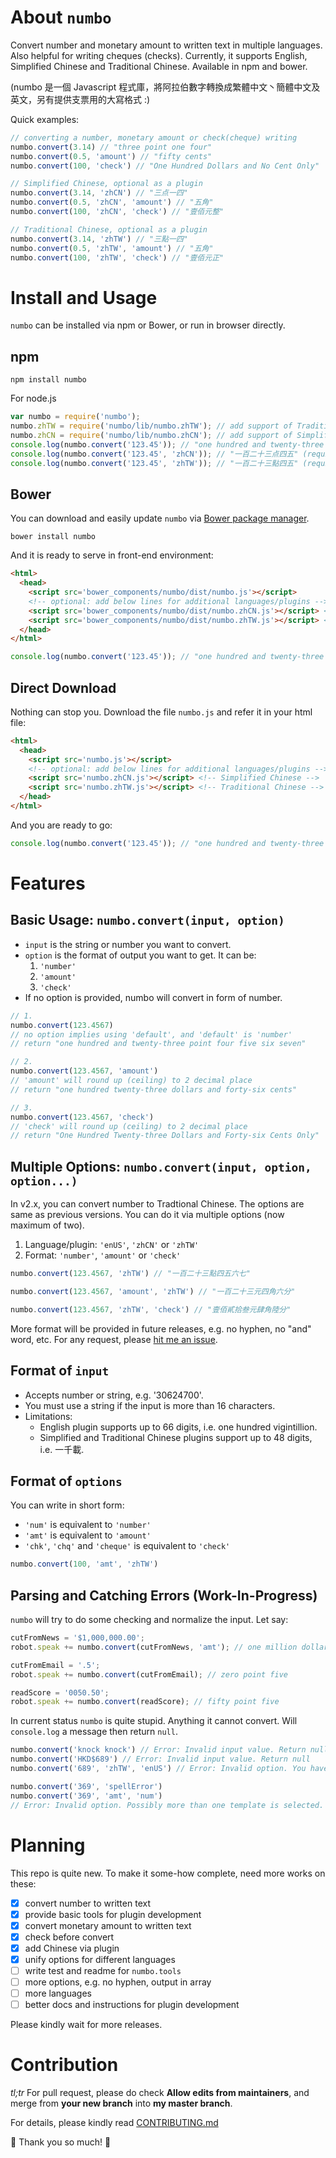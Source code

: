 # About `numbo`

Convert number and monetary amount to written text in multiple languages. Also helpful for writing cheques (checks). Currently, it supports English, Simplified Chinese and Traditional Chinese. Available in npm and bower.

\(numbo 是一個 Javascript 程式庫，將阿拉伯數字轉換成繁體中文丶簡體中文及英文，另有提供支票用的大寫格式 :\)

Quick examples:

```js
// converting a number, monetary amount or check(cheque) writing
numbo.convert(3.14) // "three point one four"
numbo.convert(0.5, 'amount') // "fifty cents"
numbo.convert(100, 'check') // "One Hundred Dollars and No Cent Only"

// Simplified Chinese, optional as a plugin
numbo.convert(3.14, 'zhCN') // "三点一四"
numbo.convert(0.5, 'zhCN', 'amount') // "五角"
numbo.convert(100, 'zhCN', 'check') // "壹佰元整"

// Traditional Chinese, optional as a plugin
numbo.convert(3.14, 'zhTW') // "三點一四"
numbo.convert(0.5, 'zhTW', 'amount') // "五角"
numbo.convert(100, 'zhTW', 'check') // "壹佰元正"
```

# Install and Usage

`numbo` can be installed via npm or Bower, or run in browser directly.

## npm

```shell
npm install numbo
```

For node.js

```js
var numbo = require('numbo');
numbo.zhTW = require('numbo/lib/numbo.zhTW'); // add support of Traditional Chinese
numbo.zhCN = require('numbo/lib/numbo.zhCN'); // add support of Simplified Chinese
console.log(numbo.convert('123.45')); // "one hundred and twenty-three point four five"
console.log(numbo.convert('123.45', 'zhCN')); // "一百二十三点四五" (require numbo.zhCN)
console.log(numbo.convert('123.45', 'zhTW')); // "一百二十三點四五" (require numbo.zhTW)
```

## Bower

You can download and easily update `numbo` via [Bower package manager](https://bower.io/).

```shell
bower install numbo
```

And it is ready to serve in front-end environment:

```html
<html>
  <head>
    <script src='bower_components/numbo/dist/numbo.js'></script>
    <!-- optional: add below lines for additional languages/plugins -->
    <script src='bower_components/numbo/dist/numbo.zhCN.js'></script> <!-- Simplified Chinese -->
    <script src='bower_components/numbo/dist/numbo.zhTW.js'></script> <!-- Traditional Chinese -->
  </head>
</html>

```

```js
console.log(numbo.convert('123.45')); // "one hundred and twenty-three point four five"
```

## Direct Download

Nothing can stop you. Download the file `numbo.js` and refer it in your html file:

```html
<html>
  <head>
    <script src='numbo.js'></script>
    <!-- optional: add below lines for additional languages/plugins -->
    <script src='numbo.zhCN.js'></script> <!-- Simplified Chinese -->
    <script src='numbo.zhTW.js'></script> <!-- Traditional Chinese -->
  </head>
</html>
```

And you are ready to go:

```js
console.log(numbo.convert('123.45')); // "one hundred and twenty-three point four five"
```

# Features

## Basic Usage: `numbo.convert(input, option)`

- `input` is the string or number you want to convert.
- `option` is the format of output you want to get. It can be:
  1. `'number'`
  2. `'amount'`
  3. `'check'`
- If no option is provided, numbo will convert in form of number.

```js
// 1.
numbo.convert(123.4567)
// no option implies using 'default', and 'default' is 'number'
// return "one hundred and twenty-three point four five six seven"

// 2.
numbo.convert(123.4567, 'amount')
// 'amount' will round up (ceiling) to 2 decimal place
// return "one hundred twenty-three dollars and forty-six cents"

// 3.
numbo.convert(123.4567, 'check')
// 'check' will round up (ceiling) to 2 decimal place
// return "One Hundred Twenty-three Dollars and Forty-six Cents Only"
```

## Multiple Options: `numbo.convert(input, option, option...)`

In v2.x, you can convert number to Tradtional Chinese. The options are same as previous versions. You can do it via multiple options (now maximum of two).

1. Language/plugin: `'enUS'`, `'zhCN'` or `'zhTW'`
2. Format: `'number'`, `'amount'` or `'check'`

```js
numbo.convert(123.4567, 'zhTW') // "一百二十三點四五六七"

numbo.convert(123.4567, 'amount', 'zhTW') // "一百二十三元四角六分"

numbo.convert(123.4567, 'zhTW', 'check') // "壹佰貳拾叁元肆角陸分"
```

More format will be provided in future releases, e.g. no hyphen, no "and" word, etc. For any request, please [hit me an issue](https://github.com/Edditoria/numbo/issues).

## Format of `input`

- Accepts number or string, e.g. '30624700'.
- You must use a string if the input is more than 16 characters.
- Limitations:
  - English plugin supports up to 66 digits, i.e. one hundred vigintillion.
  - Simplified and Traditional Chinese plugins support up to 48 digits, i.e. 一千載.

## Format of `options`

You can write in short form:

- `'num'` is equivalent to  `'number'`
- `'amt'` is equivalent to `'amount'`
- `'chk'`, `'chq'` and `'cheque'` is equivalent to `'check'`

```js
numbo.convert(100, 'amt', 'zhTW')
```

## Parsing and Catching Errors (Work-In-Progress)

`numbo` will try to do some checking and normalize the input. Let say:

```js
cutFromNews = '$1,000,000.00';
robot.speak += numbo.convert(cutFromNews, 'amt'); // one million dollars

cutFromEmail = '.5';
robot.speak += numbo.convert(cutFromEmail); // zero point five

readScore = '0050.50';
robot.speak += numbo.convert(readScore); // fifty point five

```

In current status `numbo` is quite stupid. Anything it cannot convert. Will `console.log` a message then return `null`.

```js
numbo.convert('knock knock') // Error: Invalid input value. Return null
numbo.convert('HKD$689') // Error: Invalid input value. Return null
numbo.convert('689', 'zhTW', 'enUS') // Error: Invalid option. You have selected more than one language/plugin. Returns null

numbo.convert('369', 'spellError')
numbo.convert('369', 'amt', 'num')
// Error: Invalid option. Possibly more than one template is selected. Or, some option(s) are parsed into [otherOptions], but it is not allowed in current version yet.
```

# Planning

This repo is quite new. To make it some-how complete, need more works on these:

- [x] convert number to written text
- [x] provide basic tools for plugin development
- [x] convert monetary amount to written text
- [x] check before convert
- [x] add Chinese via plugin
- [x] unify options for different languages
- [ ] write test and readme for `numbo.tools`
- [ ] more options, e.g. no hyphen, output in array
- [ ] more languages
- [ ] better docs and instructions for plugin development

Please kindly wait for more releases.

# Contribution

*tl;tr* For pull request, please do check **Allow edits from maintainers**, and merge from **your new branch** into **my master branch**.

For details, please kindly read [CONTRIBUTING.md](CONTRIBUTING.md)

:beer: Thank you so much! :pray:
